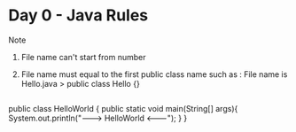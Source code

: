 # Day 0 - Java Rules

> [!NOTE]  
> 1. File name can't start from number
>
> 2. File name must equal to the first public class name
> such as : File name is Hello.java > public class Hello {}
> ```  
public class HelloWorld {
  public static void main(String[] args){
    System.out.println("--->    HelloWorld    <---");
  }
}
> ```  


